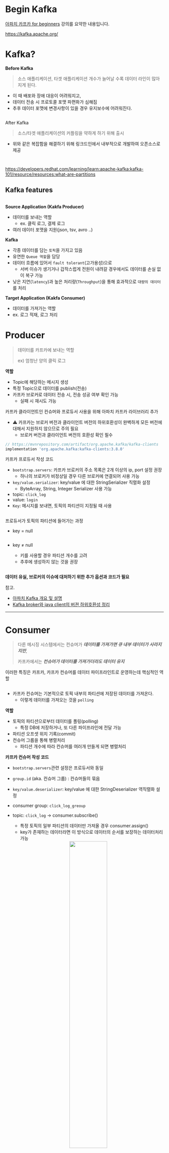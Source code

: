 # Begin Kafka

[아파치 카프카 for beginners](https://www.inflearn.com/course/아파치-카프카-입문/dashboard) 강의를 요약한 내용입니다. 

<https://kafka.apache.org/>

# Kafka?

**Before Kafka**

> 소스 애플리케이션, 타겟 애플리케이션 개수가 늘어날 수록 데이터 라인이 많아지게 된다.
- 이 때 배포와 장애 대응이 어려워지고,
- 데이터 전송 시 프로토콜 포맷 파편화가 심해짐
- 추후 데이터 포맷에 변경사항이 있을 경우 유지보수에 어려워진다.

<figure><img src="../../.gitbook/assets/kafka/before-kafka.png" alt=""><figcaption></figcaption></figure>


After Kafka

> 소스/타겟 애플리케이션의 커플링을 약하게 하기 위해 출시
> 
- 위와 같은 복잡함을 해결하기 위해 링크드인에서 내부적으로 개발하여 오픈소스로 제공

<figure><img src="../../.gitbook/assets/kafka/kafka.png" alt=""><figcaption></figcaption></figure>

<figure><img src="../../.gitbook/assets/kafka/kafka-cluster.png" alt=""><figcaption></figcaption></figure>

https://developers.redhat.com/learning/learn:apache-kafka:kafka-101/resource/resources:what-are-partitions

## **Kafka features**

<figure><img src="../../.gitbook/assets/kafka/kafka-features.png" alt=""><figcaption></figcaption></figure>

**Source Application (Kakfa Producer)**

- 데이터를 보내는 역할
  - ex. 클릭 로그, 결제 로그
- 여러 데이터 포맷을 지원(json, tsv, avro ..)

**Kafka**

- 각종 데이터를 담는 `토픽`을 가지고 있음
- 유연한 `Queue 역할`을 담당
- 데이터 흐름에 있어서 `fault tolerant`(고가용성)으로
  - 서버 이슈가 생기거나 갑작스럽게 전원이 내려갈 경우에서도 데이터를 손실 없이 복구 가능
- 낮은 지연(`latency`)과 높은 처리량(`Throughput`)을 통해 효과적으로 `대량의 데이터`를 처리

**Target Application (Kakfa Consumer)**

- 데이터를 가져가는 역할
- ex. 로그 적재, 로그 처리

# Producer

> 데이터를 카프카에 보내는 역할
> 
> ex) 엄청난 양의 클릭 로그

**역할**

- Topic에 해당하는 메시지 생성
- 특정 Topic으로 데이터를 publish(전송)
- 카프카 브로커로 데이터 전송 시, 전송 성공 여부 확인 가능
  - 실패 시 재시도 가능

카프카 클라이언트인 컨슈머와 프로듀서 사용을 위해 아파치 카프카 라이브러리 추가

- ⚠️ 카프카는 브로커 버전과 클라이언트 버전의 하위호환성이 완벽하게 모든 버전에 대해서 지원하지 않으므로 주의 필요
  - 브로커 버전과 클라이언트 버전의 호환성 확인 필수

```groovy
// https://mvnrepository.com/artifact/org.apache.kafka/kafka-clients
implementation 'org.apache.kafka:kafka-clients:3.8.0'
```

카프카 프로듀서 작성 코드

- `bootstrap.servers`: 카프카 브로커의 주소 목록은 2개 이상의 ip, port 설정 권장
    - 하나의 브로커가 비정상일 경우 다른 브로커에 연결되어 사용 가능
- `key/value.serializer`: key/value 에 대한 StringSerializer 직렬화 설정
    - ByteArray, String, Integer Serializer 사용 가능
- topic: `click_log`
- value: `login`
- `Key`:  메시지를 보내면, 토픽의 파티션이 지정될 때 사용

<figure><img src="../../.gitbook/assets/kafka/producer.png" alt=""><figcaption></figcaption></figure>

프로듀서가 토픽의 파티션에 들어가는 과정

- key = null
    
    <figure><img src="../../.gitbook/assets/kafka/producer-key-null.png" alt=""><figcaption></figcaption></figure>
    
- key ≠ null
    - 키를 사용할 경우 파티션 개수를 고려
    - 추후에 생성하지 않는 것을 권장
    
    <figure><img src="../../.gitbook/assets/kafka/producer-key-not-null.png" alt=""><figcaption></figcaption></figure>
    

**데이터 유실, 브로커의 이슈에 대처하기 위한 추가 옵션과 코드가 필요**

참고.

- [아파치 Kafka 개요 및 설명](https://blog.voidmainvoid.net/179)
- [Kafka broker와 java client의 버젼 하위호환성 정리](https://blog.voidmainvoid.net/193)

---

# Consumer

> 다른 메시징 시스템에서는 컨슈머가 ***데이터를 가져가면 큐 내부 데이터가 사라지지만***,
> 
> 카프카에서는 ***컨슈머가 데이터를 가져가더라도 데이터 유지***

이러한 특징은 카프카, 카프카 컨슈머를 데이터 파이프라인트로 운영하는데 핵심적인 역할

<figure><img src="../../.gitbook/assets/kafka/consumer.png" alt=""><figcaption></figcaption></figure>

- 카프카 컨슈머는 기본적으로 토픽 내부의 파티션에 저장된 데이터를 가져온다.
    - 이렇게 데이터를 가져오는 것을 `polling`

**역할**

- 토픽의 파티션으로부터 데이터를 폴링(polling)
    - 특정 DB에 저장하거나, 또 다른 파이프라인에 전달 가능
- 파티션 오프셋 위치 기록(commit)
- 컨슈머 그룹을 통해 병렬처리
    - 파티션 개수에 따라 컨슈머를 여러개 만들게 되면 병렬처리

**카프카 컨슈머 작성 코드**

- `bootstrap.servers`관련 설정은 프로듀서와 동일
- `group.id` (aka. 컨슈머 그룹) : 컨슈머들의 묶음
- `key/value.deserializer`: key/value 에 대한 StringDeserializer 역직렬화 설정
- consumer group: `click_log_greoup`
- topic: `click_log` → consumer.subscribe()
    - 특정 토픽의 일부 파티션의 데이터만 가져올 경우 consumer.assign()
    - key가 존재하는 데이터라면 이 방식으로 데이터의 순서를 보장하는 데이터처리 가능
        
    <center><img src="../../.gitbook/assets/kafka/consumer-key.png" width="50%"></center>
        
- 컨슈머는 poll()을 통해 데이터를 가져오는데, 설정 시간 동안 데이터를 대기
    - 0.5초 동안 데이터 도착을 대기하고 이후 코드를 실행
    - 0.5초 동안 데이터가 들어오지 않을 경우 빈값의 records 변수 반환
    - records 변수는 데이터 배치로서 레코드의 묶음 list
    - 실제 카프카에서 데이터를 처리할 때는 가장 작은 단위인 record로 나누어 처리

<figure><img src="../../.gitbook/assets/kafka/consumer-code.png" alt=""><figcaption></figcaption></figure>

**데이터가 컨슈머로 전달되는 과정**

- `offset`은 토픽, 파티션별 별개로 지정
- `offset`의 역할은 컨슈머가 ***데이터를 어느 지점까지 읽었는지 확인 용도***
- 컨슈머가 데이터를 읽기 시작하면 `offset` `commit`
    - `offset` 정보는 `__consumer_offsets` 토픽에 저장
    - 컨슈머가 사고로 실행이 중지되어 재실행하면 ***시작 위치부터 다시 복구하여 데이터 처리*** 가능

<figure><img src="../../.gitbook/assets/kafka/consumer-data.png" alt=""><figcaption></figcaption></figure>

**컨슈머는 몇개까지 생성 가능❓**

- 컨슈머 1, 파티션 2 → 2개의 파티션에서 데이터 폴링
- 컨슈머 2, 파티션 2 → 각 컨슈머가 각각의 파티션을 할당

> 컨슈머 개수는 파티션 개수보다 작거나 같아야 한다.
> 
> Consumer cnt ≤ partition cnt

<figure><img src="../../.gitbook/assets/kafka/consumer-count.png" alt=""><figcaption></figcaption></figure>

여러 파티션을 가진 토픽에 대해서 컨슈머를 병렬처리하고 싶을 경우, 

- 반드시 컨슈머를 파티션 개수보다 적은 개수로 실행시켜야 한다.

**컨슈머 그룹이 다른 컨슈머들의 동작**

- 각기 다른 컨슈머 그룹에 속한 컨슈머들은 다른 컨슈머 그룹에 영향을 미치지 않음
- `__consumer_offsets` 토픽에는 컨슈머 그룹, 토픽별로 `offset`을 나누어 저장

> 이러한 카프카의 특징으로 하나의 토픽으로 들어온 데이터는 다양한 역할을 하는 컨슈머들이 각자 원하는 데이터로 처리가 가능

# Topic

> 카프카에는 다양한 데이터가 들어갈 수 있다.
> 
> 여기서 데이터가 들어갈 수 있는 공간을 `Topic` 이라고 부른다.

<figure><img src="../../.gitbook/assets/kafka/kafka-topic-1.png" alt=""><figcaption></figcaption></figure>

일반적인 AMQP와는 다소 다르게 동작

- 카프카에서는 여러개의 토픽을 생성 가능
- 토픽은 데이터베이스 테이블이나 파일시스템의 폴더와 유사한 성질을 가짐
- 토픽은 이름을 가질 수 있는데 목적에 따라 설정
    - 어떤 데이터를 담는지 명확하게 명시

## 카프카 토픽의 내부

<figure><img src="../../.gitbook/assets/kafka/kafka-topic-2.png" alt=""><figcaption></figcaption></figure>

> 하나의 토픽은 여러개의 파티션으로 구성 가능
- 첫 번째 파티션은 0번 부터 시작
- 하나의 파티션은 큐같이 내부 데이터가 파티션 끝부터 쌓이게 된다.
- 컨슈머는 가장 오래된 순서로 데이터를 가져간다.
    - 데이터가 더이상 들어오지 않으면 컨슈머는 또 다른 데이터가 들어올 때까지 대기
- 컨슈머가 토픽 내부에서 데이터를 가져가더라도 데이터는 삭제되지 않는다.
    - 파티션에 남은 데이터는 새로운 컨슈머가 붙었을 때 다시 0번부터 사용 가능
    - 단, 컨슈머 그룹이 달라야 하고, `auto.offset.reset = earliest` 일 경우
    - **동일 데이터를 두 번 처리**할 수도 있는데 이는 카프카를 사용하는 아주 중요한 이유
        - 엘라스틱서치, 하둡 등 다른 저장소에 데이터를 저장해야 하는 등의 경우

**파티션이 2개 이상인 경우**

<figure><img src="../../.gitbook/assets/kafka/kafka-topic-3.png" alt=""><figcaption></figcaption></figure>

> 프로듀서는 데이터를 보낼 때 키 지정이 가능
- 키를 지정하지 않고(null), 기본 파티셔너설정을 사용할 경우 → 라운드 로빈(`Round robin`)으로 할당
- 키가 있고, 기본 파티셔너를 사용할 경우 → `키의 해시 값`을 구하고, 특정 파티션에 할당
- 파티션을 늘리는 것은 가능하지만 줄일 수는 없으므로 주의가 필요
    - 파티션을 늘리면 컨슈머의 개수를 늘려서 데이터 처리 분산이 가능
- 파티션 데이터의 삭제 타이밍은 옵션에 따라 다르다.
    - `log.retention.ms`: 데이터 최대 보존 시간
    - `log.retention.byte`: 데이터 최대 보존 크기

# **Broker, Replication, ISR**

<figure><img src="../../.gitbook/assets/kafka/kafka-server.png" alt=""><figcaption></figcaption></figure>

## Kafka **Broker**

> 카프카가 설치되어 있는 서버 단위
- 보통 `3개 이상의 브로커`로 구성하여 사용하는 것을 권장
- 만일, 파티션 1개, Replication 이 1 인 토픽이 존재, 브로커가 3대일 경우
    - 브로커 3대 중 1대에 해당 토픽의 정보가 저장

## Kafka **Replication**

> 파티션의 복제를 뜻함
> 
> 파티션의 고가용성을 위해 사용

Replication

- `Replication = 1` 이라면, 파티션은 1개만 존재한다는 의미
- `Replication = 2` 이라면, 파티션은 원본 1개와 복제본 1개로 존재
- `Replication = 3` 이라면, 파티션은 원본 1개와 복제본 2개로 존재

<figure><img src="../../.gitbook/assets/kafka/kafka-replication.png" alt=""><figcaption></figcaption></figure>

**ISR(In Sync Replica)**

- 여기서 1개의 원본 파티션은 `Leader partition` 이라고 부르고,
- 나머지 복제본 파티션은 `Follower partition`
    - Leader partition 이 죽게 되면 복제본이 Leader partition 역할을 승계
- Leader + Follower partition 을 합쳐서 `ISR`(In Sync Replica) 이라고 볼 수 있다.

브로커 개수에 따라서 Replication 개수가 제한

- 브로커 개수가 3이면 Replication은 4가 될 수 없다.

## **Replication & Ack**

<figure><img src="../../.gitbook/assets/kafka/replication-ack.png" alt=""><figcaption></figcaption></figure>

프로듀서가 토픽의 파티션에 데이터를 전달할 때 전달받는 주체가 `Leader partition`

- 프로듀서에는 ack 라는 상세 옵션을 통해 고가용성 유지 가능
- ack 옵션 중 하나를 선택
    - `0`
        - 프로듀서는 Leader partition에 데이터를 전송하고 응답값은 받지 않음
        - 데이터가 정상적으로 전송되었는지, 나머지 파티션에 정상 복제되었는지 보장할 수 없음
        - 속도는 빠르지만 데이터 유실 가능성 존재
    - `1`
        - 프로듀서는 Leader partition에 데이터를 전송하고, 데이터를 정상적으로 받았는지 응답값 수신
        - 단, 나머지 파티션에 복제되었는지는 알 수 없음
        - Leader partition이 데이터를 받은 즉시 브로커 장애가 발생한다면 데이터 유실 가능성 존재
    - `all`
        - 1 옵션에 추가로 follower partition에 복제가 잘 이루어졌는지 응답을 수신
        - 데이터가 유실될 일은 없지만, 속도가 0, 1 옵션에 비해 현저히 느리다는 단점

## **Replication count**

> replication 개수가 많아지면 그만큼 브로커의 리소스 사용량도 늘어나게 된다.

<figure><img src="../../.gitbook/assets/kafka/replication-count.png" alt=""><figcaption></figcaption></figure>

- 카프카에 들어오는 데이터량과 저장시간을 잘 고려하여 replication 개수 산정이 필요
    - 3개 이상의 브로커 사용 시 replication 은 3으로 설정하는 것을 추천

# Partitioner

> 프로듀서가 데이터를 보내면 무조건 파티셔너를 통해서 브로커로 데이터가 전송
> 
> 파티셔너는 데이터를 토픽의 어떤 파티션에 넣을지 결정하는 역할

<center><img src="../../.gitbook/assets/kafka/partitioner-1.png" width="50%"></center>

**레코드에 포함된 메시지 키/값에 따라서 파티션의 위치가 결정**

- 프로듀서 사용 시 파티셔너를 따로 설정하지 않는다면 `UniformStickyPartitioner` 로 설정
    - 프로듀서에서 배치로 모을 수 있는 최대한의 레코드를 모아서 파티션으로 데이터를 전송
- Partitioner 인터페이스를 통해 커스텀 파티셔너를 생성할 수도 있음
    - 메시지 키/값, 토픽 이름에 따라 어느 파티션에 데이터를 보낼 것인지 설정 가능
    - ex. 특정 고객의 데이터를 더 빠르게 처리해주고 싶을 경우
        - 8개의 파티션에는 VIP 고객 데이터, 2개의 파티션에는 일반 고객 데이터

**메시지 키가 있을 때와 없을 때 다르게 동작**

- 메시지 키가 있는 경우
    - 파티셔너의 의해 특정한 해쉬값이 생성
    - 이 해쉬값을 기준으로 어느 파티션으로 들어갈지 선정
    - 동일한 메시지 키를 가진 레코드들은 동일한 파티션에 들어가므로 순서를 지켜서 데이터 처리할 수 있는 장점
    
    <center><img src="../../.gitbook/assets/kafka/partitioner-2.png" width="50%"></center>
    
- 메시지 키가 없는 경우
    - 라운드 로빈으로 파티션에 할당 (전통적인 라운드 로빈 방식과는 조금 다르게 동작)
    - 배치단위로 데이터 전송 시 파티션에 적절히 분배

# Consumer Lag

> 프로듀서가 넣은 데이터 오프셋과 컨슈머가 가져간 데이터의 오프셋
> 
> 이 두 개의 오프셋 간의 차이가 `Consumer Lag`

<center><img src="../../.gitbook/assets/kafka/consumer-lag-1.png" width="50%"></center>

`lag`은 적을 수도, 많을 수도 있는데,

- `lag` 를 통해 해당 토픽에 대해 파이프라인으로 연계되어 있는 프로듀서, 컨슈머의 상태에 대해 유추 가능
- 주로 컨슈머의 상태를 볼 때 사용

⭐️ `lag`은 각 파티션의 오프셋 기준으로 ***프로듀서가 넣은 데이터의 오프셋***과 ***컨슈머가 가져가는 데이터의 오프셋***의 차이를 기반

- ⭐️ 토픽에 여러 파티션이 존재할 경우 여러개의 `lag` 존재
    - ex) 컨슈머 그룹 1개, 파티션이 2개인 토픽에서 데이터를 가져간다면, `lag`은 2개가 측정
- 한 개의 토픽과 컨슈머 그룹에 대한 `lag`이 여러개 존재할 수 있을 때,
    - 그 중 높은 숫자의 `lag`를 `records-lag-max` 라고 부름.

<center><img src="../../.gitbook/assets/kafka/consumer-lag-2.png" width="50%"></center>

# **Burrow**

<https://github.com/linkedin/Burrow>

> 카프카 컨슈머 Lag 모니터링 필수 요소

**Before**

`Kafka-client` 라이브러리를 사용해서 Java, Scala와 같은 언어를 통해 카프카 컨슈머 구현

- 구현한 `KafkaConsumer` 객체를 통해 현재 `lag` 정보를 가져올 수 있음
- `lag`을 실시간 모니터링하고 싶을 경우, 데이터를 `Elasticsearch`, `InfluxDB` 와 같은 저장소에 넣은 뒤
    - Grafana 대시보드를 통해 확인 가능
- 단, Consumer 단위에서 lag 을 모니터링하는 것은 위험하고 운영요소가 많이 들어감
    - 컨슈머 로직단에서 lag 을 수집하는 것은 컨슈머 상태에 디펜던시가 걸림
    - 컨슈머가 비정상적으로 종료되면 컨슈머는 lag 정보를 보낼 수 없으므로, 더이상 lag 측정 불가
    - 추가적으로 컨슈머가 개발될 때마다 해당 컨슈머에 lag 정보를 특정 저장소에 저장할 수 있도록 로직 개발 필요
    - 컨슈머 lag 수집 불가 컨슈머라면 모니터링이 어려워 운영이 까다로워짐

**Using Burrow**

> `Burrow`는 오픈소스로 Golang으로 작성
- 컨슈머 lag 모니터링을 도와주는 독립적인 애플리케이션

## Burrow의 특징

1️⃣ 멀티 카프카 클러스터 지원

- 카프카 클러스터가 여러개더라도 Burrow application 1개만 실행해서 연동하면
    - 카프카 클러스터들에 붙은 컨슈머의 lag을 모두 모니터링 가능
    
    <center><img src="../../.gitbook/assets/kafka/burrow.png" width="50%"></center>
    

2️⃣ Sliding window를 통한 consumer status 확인

- ERROR, WARNING, OK 로 표현
- `WARNING`: 데이터양이 일시적으로 많아지면서 컨슈머 오프셋이 증가되고 있을 경우
- `ERROR`: 데이터양이 많이지고 있는데 컨슈머가 데이터를 가져가지 않을 경우

3️⃣ HTTP api 제공

- 정보들을 Burrow API 를 통해 조회 가능

참고.

- [Burrow - kafka consumer의 지연(lag)을 모니터링할 수 있는 효과적인 opensource tool](https://blog.voidmainvoid.net/243)
- [Kafka Burrow에서 consumer의 lag을 정의하는(평가하는) 방법 - Consumer Lag Evaluation Rules](https://blog.voidmainvoid.net/244)
- [Kafka burrow http endpoint 정리](https://blog.voidmainvoid.net/245)

# RabbutMQ, Redis Queue, Kafka

메시징 플랫폼의 두 가지 종류

- 메시지 브로커: 이벤트 브로커 역할 수행 ❌
- 이벤트 브로커: 메시지 브로커 역할 수행 ⭕️

## 메시지 브로커

> **대규모 메시지 기반 미들웨어 아키텍처에서 사용**
> 
- 미들웨어? 서비스하는 애플리케이션들의 아키텍처를 효율적으로 연결하는 소프트웨어
    - like) 메시징 플랫폼, 인증 플랫폼, 데이터베이스
- 메시지 브로커에 있는 큐에 데이터를 보내고 받는 프로듀서와 컨슈머를 통해 메시지를 통신하고 네트워크를 맺는 용도로 사용
- ex) `RabbutMQ`, `Redis Queue`

**메시지 브로커의 특징**

- 메시지를 받아서 적절히 처리하고 나면, 즉시 또는 짧은 시간 내에 삭제되는 구조
- 데이터를 보내고, 처리하고, 삭제

## 이벤트 브로커

> 메시지 브로커의 특징과 조금 다른 구조

1️⃣ 이벤트 또는 메시지라고도 불리는 레코드를 딱 하나만 보관하고, 인덱스를 통해 개별 엑세스를 관리

2️⃣ 업무상 필요한 시간동안 이벤트 보존 가능

- ex) `Kafka`, `AWS kinesis`

**이벤트 브로커의 특징**

- 딱 한번 일어난 이벤트 데이터를 브로커에 저장하여 단일 진실 공급원으로 사용
- 장애 발생 시 장애가 일어난 지점부터 재처리 가능